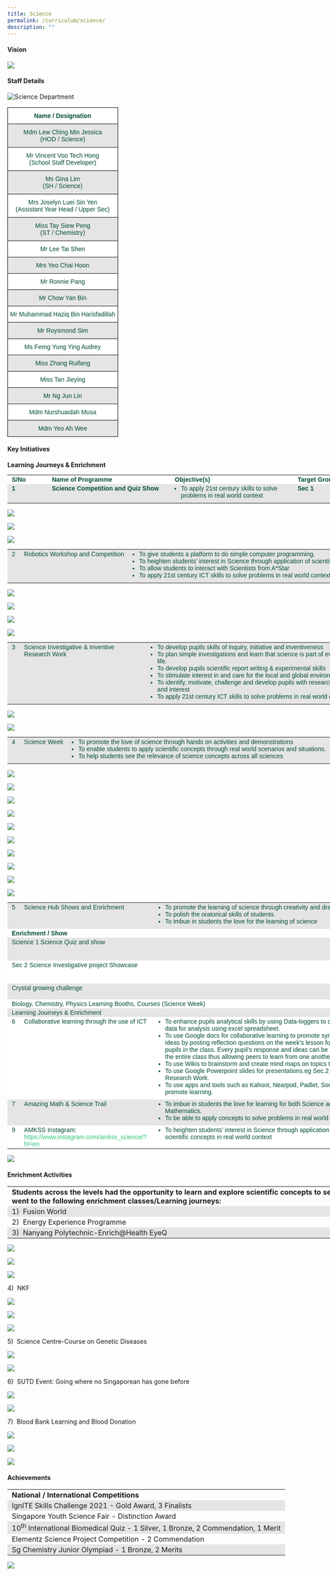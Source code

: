 ```yaml
---
title: Science
permalink: /curriculum/science/
description: ""
---
```

#### Vision

![](/images/Science_Vision.jpg)

#### Staff Details

![Science Department](/images/2023%20Department%20photos/science%20department%202.jpg)

<style type="text/css">
.tg  {border-collapse:collapse;border-spacing:0;}
.tg td{border-color:black;border-style:solid;border-width:1px;font-family:Arial, sans-serif;font-size:14px;
  overflow:hidden;padding:10px 5px;word-break:normal;}
.tg th{border-color:black;border-style:solid;border-width:1px;font-family:Arial, sans-serif;font-size:14px;
  font-weight:normal;overflow:hidden;padding:10px 5px;word-break:normal;}
.tg .tg-74pa{background-color:#FFF;color:#004D2E;font-weight:bold;text-align:center;vertical-align:middle}
.tg .tg-t70x{background-color:#E5E5E5;color:#004D2E;text-align:center;vertical-align:top}
.tg .tg-fi1r{background-color:#FFF;color:#004D2E;text-align:center;vertical-align:top}
.tg .tg-wpup{background-color:#FFF;color:#004D2E;text-align:center;vertical-align:middle}
.tg .tg-bapb{background-color:#E5E5E5;color:#004D2E;text-align:center;vertical-align:middle}
</style>
<table class="tg">
<thead>
  <tr>
    <th class="tg-74pa"><span style="font-weight:700">Name / Designation</span></th>
  </tr>
</thead>
<tbody>
  <tr>
    <td class="tg-t70x"><span style="font-weight:400;color:#004D2E">Mdm Lew Ching Min Jessica</span><br><span style="font-weight:400;color:#004D2E">(HOD / Science)</span></td>
  </tr>
  <tr>
    <td class="tg-fi1r"><span style="font-weight:400;color:#004D2E">Mr Vincent Voo Tech Hong</span><br><span style="font-weight:400;color:#004D2E">(School Staff Developer)</span></td>
  </tr>
  <tr>
    <td class="tg-t70x"><span style="font-weight:400;color:#004D2E">Ms Gina Lim</span><br><span style="font-weight:400;color:#004D2E">(SH / Science)</span></td>
  </tr>
  <tr>
    <td class="tg-fi1r"><span style="font-weight:400;color:#004D2E">Mrs Joselyn Luei Sin Yen</span><br><span style="font-weight:400;color:#004D2E">(Assistant Year Head / Upper Sec)</span></td>
  </tr>
  <tr>
    <td class="tg-t70x"><span style="font-weight:400;color:#004D2E">Miss Tay Siew Peng</span><br><span style="font-weight:400;color:#004D2E">(ST / Chemistry)</span></td>
  </tr>
  <tr>
    <td class="tg-wpup">Mr Lee Tai Shen</td>
  </tr>
  <tr>
    <td class="tg-bapb">Mrs Yeo Chai Hoon</td>
  </tr>
  <tr>
    <td class="tg-wpup">Mr Ronnie Pang</td>
  </tr>
  
  <tr>
    <td class="tg-bapb">Mr Chow Yan Bin</td>
  </tr>
  <tr>
    <td class="tg-wpup">Mr Muhammad Haziq Bin Harisfadillah</td>
  </tr>
  <tr>
    <td class="tg-bapb">Mr Roysmond Sim</td>
  </tr>
  
  <tr>
    <td class="tg-wpup">Ms Ferng Yung Ying Audrey</td>
  </tr>
  <tr>
    <td class="tg-bapb">Miss Zhang Ruifang</td>
  </tr>
  <tr>
    <td class="tg-wpup">Miss Tan Jieying</td>
  </tr>
 
  <tr>
    <td class="tg-bapb">Mr Ng Jun Lin</td>
  </tr>
  
  <tr>
    <td class="tg-wpup">Mdm Nurshuaidah Musa</td>
  </tr>
  <tr>
    <td class="tg-bapb">Mdm Yeo Ah Wee</td>
  </tr>
</tbody>
</table>

#### Key Initiatives

**Learning Journeys &amp; Enrichment**

  

<table class="iveo_table ives_tab_modern2 ive_eobj_center" style="margin: auto; outline: 0px; padding: 0px; border-collapse: collapse; clear: both; border: none; color: rgb(0, 77, 46); font-family: Outfit, sans-serif; font-size: 14px; font-style: normal; font-variant-ligatures: normal; font-variant-caps: normal; font-weight: 400; letter-spacing: normal; orphans: 2; text-align: left; text-transform: none; white-space: normal; widows: 2; word-spacing: 0px; -webkit-text-stroke-width: 0px; background-color: rgb(255, 255, 255); text-decoration-thickness: initial; text-decoration-style: initial; text-decoration-color: initial; width: 920px;"><tbody style="margin: 0px; outline: 0px; padding: 0px;"><tr style="margin: 0px; outline: 0px; padding: 0px;"><td width="80px" style="margin: 0px; outline: 0px; padding: 2px 10px; text-align: left;"><strong style="margin: 0px; outline: 0px; padding: 0px;">S/No</strong><br style="margin: 0px; outline: 0px; padding: 0px;"></td><td width="300px" style="margin: 0px; outline: 0px; padding: 2px 10px; text-align: left;"><strong style="margin: 0px; outline: 0px; padding: 0px;">Name of Programme</strong><br style="margin: 0px; outline: 0px; padding: 0px;"></td><td width="300px" style="margin: 0px; outline: 0px; padding: 2px 10px; text-align: left;"><strong style="margin: 0px; outline: 0px; padding: 0px;">Objective(s)</strong><br style="margin: 0px; outline: 0px; padding: 0px;"></td><td width="300px" style="margin: 0px; outline: 0px; padding: 2px 10px; text-align: left;"><strong style="margin: 0px; outline: 0px; padding: 0px;">Target Group</strong><br style="margin: 0px; outline: 0px; padding: 0px;"></td></tr><tr style="margin: 0px; outline: 0px; padding: 0px; background-color: rgb(229, 229, 229);"><td valign="top" style="margin: 0px; outline: 0px; padding: 2px 10px; text-align: left;"><strong style="margin: 0px; outline: 0px; padding: 0px;">1</strong><br style="margin: 0px; outline: 0px; padding: 0px;"></td><td valign="top" style="margin: 0px; outline: 0px; padding: 2px 10px; text-align: left;"><strong style="margin: 0px; outline: 0px; padding: 0px;">Science Competition and Quiz Show</strong><br style="margin: 0px; outline: 0px; padding: 0px;"></td><td valign="top" style="margin: 0px; outline: 0px; padding: 2px 10px; text-align: left;"><ul style="margin: 0px 0px 0.5em 1em; outline: 0px; padding: 0px;"><li style="margin: 0px; outline: 0px; padding: 0px;">To apply 21st century skills to solve problems in real world context</li></ul></td><td valign="top" style="margin: 0px; outline: 0px; padding: 2px 10px; text-align: left;"><strong style="margin: 0px; outline: 0px; padding: 0px;">Sec 1</strong></td></tr></tbody></table>

![](/images/science_competition%201.jpg)

![](/images/science_competition%202.jpg)

![](/images/science_competition%203.jpg)

<table class="iveo_table ives_tab_modern2 ive_eobj_center" style="margin: auto; outline: 0px; padding: 0px; border-collapse: collapse; clear: both; border: none; color: rgb(0, 77, 46); font-family: Outfit, sans-serif; font-size: 14px; font-style: normal; font-variant-ligatures: normal; font-variant-caps: normal; font-weight: 400; letter-spacing: normal; orphans: 2; text-align: left; text-transform: none; white-space: normal; widows: 2; word-spacing: 0px; -webkit-text-stroke-width: 0px; background-color: rgb(255, 255, 255); text-decoration-thickness: initial; text-decoration-style: initial; text-decoration-color: initial; width: 920px;"><tbody style="margin: 0px; outline: 0px; padding: 0px;"><tr style="margin: 0px; outline: 0px; padding: 0px; background-color: rgb(229, 229, 229);"><td valign="top" style="margin: 0px; outline: 0px; padding: 2px 10px; text-align: left;">2<br style="margin: 0px; outline: 0px; padding: 0px;"></td><td valign="top" style="margin: 0px; outline: 0px; padding: 2px 10px; text-align: left;">Robotics Workshop and Competition<br style="margin: 0px; outline: 0px; padding: 0px;"></td><td valign="top" style="margin: 0px; outline: 0px; padding: 2px 10px; text-align: left;"><ul style="margin: 0px 0px 0.5em 1em; outline: 0px; padding: 0px;"><li style="margin: 0px; outline: 0px; padding: 0px;">To give students a platform to do simple computer programming.</li><li style="margin: 0px; outline: 0px; padding: 0px;">To heighten students’ interest in Science through application of scientific concepts.</li><li style="margin: 0px; outline: 0px; padding: 0px;">To allow students to interact with Scientists from A*Star</li><li style="margin: 0px; outline: 0px; padding: 0px;">To apply 21st century ICT skills to solve problems in real world context</li></ul></td><td valign="top" style="margin: 0px; outline: 0px; padding: 2px 10px; text-align: left;">Sec 1</td></tr></tbody></table>

![](/images/robotics_1.jpg)

![](/images/robotics_2.jpg)

![](/images/robotics_3.jpg)

![](/images/robotics_4.jpg)

<table class="iveo_table ives_tab_modern2 ive_eobj_center" style="margin: auto; outline: 0px; padding: 0px; border-collapse: collapse; clear: both; border: none; color: rgb(0, 77, 46); font-family: Outfit, sans-serif; font-size: 14px; font-style: normal; font-variant-ligatures: normal; font-variant-caps: normal; font-weight: 400; letter-spacing: normal; orphans: 2; text-align: left; text-transform: none; white-space: normal; widows: 2; word-spacing: 0px; -webkit-text-stroke-width: 0px; background-color: rgb(255, 255, 255); text-decoration-thickness: initial; text-decoration-style: initial; text-decoration-color: initial; width: 920px;"><tbody style="margin: 0px; outline: 0px; padding: 0px;"><tr style="margin: 0px; outline: 0px; padding: 0px; background-color: rgb(229, 229, 229);"><td valign="top" style="margin: 0px; outline: 0px; padding: 2px 10px; text-align: left;">3<br style="margin: 0px; outline: 0px; padding: 0px;"></td><td valign="top" style="margin: 0px; outline: 0px; padding: 2px 10px; text-align: left;">Science Investigative &amp; Inventive Research Work<br style="margin: 0px; outline: 0px; padding: 0px;"></td><td valign="top" style="margin: 0px; outline: 0px; padding: 2px 10px; text-align: left;"><ul style="margin: 0px 0px 0.5em 1em; outline: 0px; padding: 0px;"><li style="margin: 0px; outline: 0px; padding: 0px;">To develop pupils skills of inquiry, initiative and inventiveness</li><li style="margin: 0px; outline: 0px; padding: 0px;">To plan simple investigations and learn that science is part of everyday life.</li><li style="margin: 0px; outline: 0px; padding: 0px;">To develop pupils scientific report writing &amp; experimental skills</li><li style="margin: 0px; outline: 0px; padding: 0px;">To stimulate interest in and care for the local and global environment</li><li style="margin: 0px; outline: 0px; padding: 0px;">To identify, motivate, challenge and develop pupils with research potential and interest</li><li style="margin: 0px; outline: 0px; padding: 0px;">To apply 21st century ICT skills to solve problems in real world context</li></ul></td><td valign="top" style="margin: 0px; outline: 0px; padding: 2px 10px; text-align: left;">Sec 2E / NA/NT</td></tr></tbody></table>

![](/images/science%20investigative_1.png)

![](/images/science%20investigative_2.jpg)

<table class="iveo_table ives_tab_modern2 ive_eobj_center" style="margin: auto; outline: 0px; padding: 0px; border-collapse: collapse; clear: both; border: none; color: rgb(0, 77, 46); font-family: Outfit, sans-serif; font-size: 14px; font-style: normal; font-variant-ligatures: normal; font-variant-caps: normal; font-weight: 400; letter-spacing: normal; orphans: 2; text-align: left; text-transform: none; white-space: normal; widows: 2; word-spacing: 0px; -webkit-text-stroke-width: 0px; background-color: rgb(255, 255, 255); text-decoration-thickness: initial; text-decoration-style: initial; text-decoration-color: initial; width: 920px;"><tbody style="margin: 0px; outline: 0px; padding: 0px;"><tr style="margin: 0px; outline: 0px; padding: 0px; background-color: rgb(229, 229, 229);"><td valign="top" style="margin: 0px; outline: 0px; padding: 2px 10px; text-align: left;">4<br style="margin: 0px; outline: 0px; padding: 0px;"></td><td valign="top" style="margin: 0px; outline: 0px; padding: 2px 10px; text-align: left;">Science Week<br style="margin: 0px; outline: 0px; padding: 0px;"></td><td valign="top" style="margin: 0px; outline: 0px; padding: 2px 10px; text-align: left;"><ul style="margin: 0px 0px 0.5em 1em; outline: 0px; padding: 0px;"><li style="margin: 0px; outline: 0px; padding: 0px;">To promote the love of science through hands on activities and demonstrations</li><li style="margin: 0px; outline: 0px; padding: 0px;">To enable students to apply scientific concepts through real world scenarios and situations.</li><li style="margin: 0px; outline: 0px; padding: 0px;">To help students see the relevance of science concepts across all sciences</li></ul></td><td valign="top" style="margin: 0px; outline: 0px; padding: 2px 10px; text-align: left;">All Levels</td></tr></tbody></table>

![](/images/science%20week_1.jpg)

![](/images/science%20week_2.jpg)

![](/images/science%20week_3.jpg)

![](/images/science%20week_4.jpg)

![](/images/science%20week_5.jpg)

![](/images/science%20week_6.jpg)

![](/images/science%20week_7.jpg)

![](/images/science%20week_8.jpg)

![](/images/science%20week_9.jpg)

![](/images/science%20week_10.jpg)

<table class="iveo_table ives_tab_modern2 ive_eobj_center" style="margin: auto; outline: 0px; padding: 0px; border-collapse: collapse; clear: both; border: none; color: rgb(0, 77, 46); font-family: Outfit, sans-serif; font-size: 14px; font-style: normal; font-variant-ligatures: normal; font-variant-caps: normal; font-weight: 400; letter-spacing: normal; orphans: 2; text-align: left; text-transform: none; white-space: normal; widows: 2; word-spacing: 0px; -webkit-text-stroke-width: 0px; background-color: rgb(255, 255, 255); text-decoration-thickness: initial; text-decoration-style: initial; text-decoration-color: initial; width: 920px;"><tbody style="margin: 0px; outline: 0px; padding: 0px;"><tr style="margin: 0px; outline: 0px; padding: 0px; background-color: rgb(229, 229, 229);"><td valign="top" style="margin: 0px; outline: 0px; padding: 2px 10px; text-align: left;">5<br style="margin: 0px; outline: 0px; padding: 0px;"></td><td valign="top" style="margin: 0px; outline: 0px; padding: 2px 10px; text-align: left;">Science Hub Shows and Enrichment<br style="margin: 0px; outline: 0px; padding: 0px;"></td><td valign="top" style="margin: 0px; outline: 0px; padding: 2px 10px; text-align: left;"><ul style="margin: 0px 0px 0.5em 1em; outline: 0px; padding: 0px;"><li style="margin: 0px; outline: 0px; padding: 0px;">To promote the learning of science through creativity and drama.</li><li style="margin: 0px; outline: 0px; padding: 0px;">To polish the oratorical skills of students.</li><li style="margin: 0px; outline: 0px; padding: 0px;">To imbue in students the love for the learning of science</li></ul></td><td style="margin: 0px; outline: 0px; padding: 2px 10px; text-align: left;"><br style="margin: 0px; outline: 0px; padding: 0px;"></td></tr><tr style="margin: 0px; outline: 0px; padding: 0px;"><td colspan="3" width="504" valign="top" style="margin: 0px; outline: 0px; padding: 2px 10px; text-align: left;"><strong style="margin: 0px; outline: 0px; padding: 0px;">Enrichment / Show</strong><br style="margin: 0px; outline: 0px; padding: 0px;"></td><td valign="top" style="margin: 0px; outline: 0px; padding: 2px 10px; text-align: left;"><strong style="margin: 0px; outline: 0px; padding: 0px;">Target</strong><br style="margin: 0px; outline: 0px; padding: 0px;"></td></tr><tr style="margin: 0px; outline: 0px; padding: 0px; background-color: rgb(229, 229, 229);"><td colspan="3" width="504" valign="top" style="margin: 0px; outline: 0px; padding: 2px 10px; text-align: left;">Science 1 Science Quiz and show<br style="margin: 0px; outline: 0px; padding: 0px;"></td><td valign="top" style="margin: 0px; outline: 0px; padding: 2px 10px; text-align: left;">Secondary 3E and 3NA Students<br style="margin: 0px; outline: 0px; padding: 0px;"></td></tr><tr style="margin: 0px; outline: 0px; padding: 0px;"><td colspan="3" width="504" valign="top" style="margin: 0px; outline: 0px; padding: 2px 10px; text-align: left;">Sec 2 Science Investigative project Showcase<br style="margin: 0px; outline: 0px; padding: 0px;"></td><td valign="top" style="margin: 0px; outline: 0px; padding: 2px 10px; text-align: left;">Secondary 2E and 2NA students<br style="margin: 0px; outline: 0px; padding: 0px;"></td></tr><tr style="margin: 0px; outline: 0px; padding: 0px; background-color: rgb(229, 229, 229);"><td colspan="3" width="504" valign="top" style="margin: 0px; outline: 0px; padding: 2px 10px; text-align: left;">Crystal growing challenge<br style="margin: 0px; outline: 0px; padding: 0px;"></td><td valign="top" style="margin: 0px; outline: 0px; padding: 2px 10px; text-align: left;">Secondary 3 Students<br style="margin: 0px; outline: 0px; padding: 0px;"></td></tr><tr style="margin: 0px; outline: 0px; padding: 0px;"><td colspan="3" width="504" valign="top" style="margin: 0px; outline: 0px; padding: 2px 10px; text-align: left;">Biology, Chemistry, Physics Learning Booths, Courses (Science Week)<br style="margin: 0px; outline: 0px; padding: 0px;"></td><td valign="top" style="margin: 0px; outline: 0px; padding: 2px 10px; text-align: left;">Secondary 1-5<br style="margin: 0px; outline: 0px; padding: 0px;"></td></tr><tr style="margin: 0px; outline: 0px; padding: 0px; background-color: rgb(229, 229, 229);"><td colspan="3" width="504" valign="top" style="margin: 0px; outline: 0px; padding: 2px 10px; text-align: left;">Learning Journeys &amp; Enrichment<br style="margin: 0px; outline: 0px; padding: 0px;"></td><td valign="top" style="margin: 0px; outline: 0px; padding: 2px 10px; text-align: left;">Secondary 1-5<br style="margin: 0px; outline: 0px; padding: 0px;"></td></tr><tr style="margin: 0px; outline: 0px; padding: 0px;"><td valign="top" style="margin: 0px; outline: 0px; padding: 2px 10px; text-align: left;">6<br style="margin: 0px; outline: 0px; padding: 0px;"></td><td valign="top" style="margin: 0px; outline: 0px; padding: 2px 10px; text-align: left;">Collaborative learning through the use of ICT<br style="margin: 0px; outline: 0px; padding: 0px;"></td><td valign="top" style="margin: 0px; outline: 0px; padding: 2px 10px; text-align: left;"><ul style="margin: 0px 0px 0.5em 1em; outline: 0px; padding: 0px;"><li style="margin: 0px; outline: 0px; padding: 0px;">To enhance pupils analytical skills by using Data-loggers to collect data for analysis using excel spreadsheet.</li><li style="margin: 0px; outline: 0px; padding: 0px;">To use Google docs for collaborative learning to promote synthesis of ideas by posting reflection questions on the week’s lesson for all pupils in the class. Every pupil’s response and ideas can be seen by the entire class thus allowing peers to learn from one another.</li><li style="margin: 0px; outline: 0px; padding: 0px;">To use Wikis to brainstorm and create mind maps on topics taught.</li><li style="margin: 0px; outline: 0px; padding: 0px;">To use Google Powerpoint slides for presentations.eg Sec.2 Science Research Work.</li><li style="margin: 0px; outline: 0px; padding: 0px;">To use apps and tools such as Kahoot, Nearpod, Padlet, Socrative to promote learning.</li></ul></td><td valign="top" style="margin: 0px; outline: 0px; padding: 2px 10px; text-align: left;">All Levels<br style="margin: 0px; outline: 0px; padding: 0px;"></td></tr><tr style="margin: 0px; outline: 0px; padding: 0px; background-color: rgb(229, 229, 229);"><td valign="top" style="margin: 0px; outline: 0px; padding: 2px 10px; text-align: left;">7<br style="margin: 0px; outline: 0px; padding: 0px;"></td><td valign="top" style="margin: 0px; outline: 0px; padding: 2px 10px; text-align: left;">Amazing Math &amp; Science Trail<br style="margin: 0px; outline: 0px; padding: 0px;"></td><td valign="top" style="margin: 0px; outline: 0px; padding: 2px 10px; text-align: left;"><ul style="margin: 0px 0px 0.5em 1em; outline: 0px; padding: 0px;"><li style="margin: 0px; outline: 0px; padding: 0px;">To imbue in students the love for learning for both Science and Mathematics.</li><li style="margin: 0px; outline: 0px; padding: 0px;">To be able to apply concepts to solve problems in real world context.</li></ul></td><td valign="top" style="margin: 0px; outline: 0px; padding: 2px 10px; text-align: left;">Sec 3E<br style="margin: 0px; outline: 0px; padding: 0px;"></td></tr><tr style="margin: 0px; outline: 0px; padding: 0px;"><td valign="top" style="margin: 0px; outline: 0px; padding: 2px 10px; text-align: left;">9<br style="margin: 0px; outline: 0px; padding: 0px;"></td><td valign="top" style="margin: 0px; outline: 0px; padding: 2px 10px; text-align: left;">AMKSS Instagram:<br style="margin: 0px; outline: 0px; padding: 0px;"><a href="https://www.instagram.com/amkss_science/?hl=en" target="_blank" style="margin: 0px; outline: 0px; padding: 0px; color: rgb(49, 196, 125); text-decoration: none;">https://www.instagram.com/amkss_science/?hl=en</a><br style="margin: 0px; outline: 0px; padding: 0px;"></td><td valign="top" style="margin: 0px; outline: 0px; padding: 2px 10px; text-align: left;"><ul style="margin: 0px 0px 0.5em 1em; outline: 0px; padding: 0px;"><li style="margin: 0px; outline: 0px; padding: 0px;">To heighten students’ interest in Science through application of scientific concepts in real world context</li></ul></td><td valign="top" style="margin: 0px; outline: 0px; padding: 2px 10px; text-align: left;">All Levels</td></tr></tbody></table>

![](/images/science%20department%20instagram.jpg)

#### Enrichment Activities

<table class="iveo_table ives_tab_modern2 ive_eobj_center" style="margin: auto; outline: 0px; padding: 0px; border-collapse: collapse; clear: both; border: none; width: 920px;"><tbody style="margin: 0px; outline: 0px; padding: 0px;"><tr style="margin: 0px; outline: 0px; padding: 0px;"><td style="margin: 0px; outline: 0px; padding: 2px 10px; text-align: left;"><strong style="margin: 0px; outline: 0px; padding: 0px;">Students across the levels had the opportunity to learn and explore scientific concepts to see their relevance and went to the following enrichment classes/Learning journeys:</strong><br style="margin: 0px; outline: 0px; padding: 0px;"></td></tr><tr style="margin: 0px; outline: 0px; padding: 0px; background-color: rgb(229, 229, 229);"><td style="margin: 0px; outline: 0px; padding: 2px 10px; text-align: left;">1)&nbsp; Fusion World<br style="margin: 0px; outline: 0px; padding: 0px;"></td></tr><tr style="margin: 0px; outline: 0px; padding: 0px;"><td style="margin: 0px; outline: 0px; padding: 2px 10px; text-align: left;">2)&nbsp; Energy Experience Programme<br style="margin: 0px; outline: 0px; padding: 0px;"></td></tr><tr style="margin: 0px; outline: 0px; padding: 0px; background-color: rgb(229, 229, 229);"><td style="margin: 0px; outline: 0px; padding: 2px 10px; text-align: left;">3)&nbsp; Nanyang Polytechnic-Enrich@Health EyeQ</td></tr></tbody></table>

![](/images/enrichment_activities%201.jpg)

![](/images/enrichment_activities%202.jpg)

![](/images/enrichment_activities%203.jpg)

4)&nbsp; NKF

![](/images/enrichment_activities%204.jpg)

![](/images/enrichment_activities%205.jpg)

![](/images/enrichment_activities%206.jpg)

5)&nbsp; Science Centre-Course on Genetic Diseases

![](/images/enrichment_activities%207.jpg)

![](/images/enrichment_activities%208.jpg)

6)&nbsp; SUTD Event: Going where no Singaporean has gone before

![](/images/enrichment_activities%209.jpg)

![](/images/enrichment_activities%2010.jpg)

7)&nbsp; Blood Bank Learning and Blood Donation

![](/images/enrichment_activities%2011.jpg)

![](/images/enrichment_activities%2012.jpg)

![](/images/enrichment_activities%2013.jpg)

#### Achievements

<table class="iveo_table ives_tab_modern2 ive_eobj_center" style="margin: auto; outline: 0px; padding: 0px; border-collapse: collapse; clear: both; border: none; width: 920px;"><tbody style="margin: 0px; outline: 0px; padding: 0px;"><tr style="margin: 0px; outline: 0px; padding: 0px;"><td style="margin: 0px; outline: 0px; padding: 2px 10px; text-align: left;"><strong style="margin: 0px; outline: 0px; padding: 0px;">National / International Competitions</strong><br style="margin: 0px; outline: 0px; padding: 0px;"></td></tr><tr style="margin: 0px; outline: 0px; padding: 0px; background-color: rgb(229, 229, 229);"><td style="margin: 0px; outline: 0px; padding: 2px 10px; text-align: left;">IgnITE Skills Challenge 2021 - Gold Award, 3 Finalists<br style="margin: 0px; outline: 0px; padding: 0px;"></td></tr><tr style="margin: 0px; outline: 0px; padding: 0px;"><td style="margin: 0px; outline: 0px; padding: 2px 10px; text-align: left;">Singapore Youth Science Fair - Distinction Award<br style="margin: 0px; outline: 0px; padding: 0px;"></td></tr><tr style="margin: 0px; outline: 0px; padding: 0px; background-color: rgb(229, 229, 229);"><td style="margin: 0px; outline: 0px; padding: 2px 10px; text-align: left;">10<sup style="margin: 0px; outline: 0px; padding: 0px;">th</sup><span>&nbsp;</span>International Biomedical Quiz - 1 Silver, 1 Bronze, 2 Commendation, 1 Merit<br style="margin: 0px; outline: 0px; padding: 0px;"></td></tr><tr style="margin: 0px; outline: 0px; padding: 0px;"><td style="margin: 0px; outline: 0px; padding: 2px 10px; text-align: left;">Elementz Science Project Competition - 2 Commendation<br style="margin: 0px; outline: 0px; padding: 0px;"></td></tr><tr style="margin: 0px; outline: 0px; padding: 0px; background-color: rgb(229, 229, 229);"><td style="margin: 0px; outline: 0px; padding: 2px 10px; text-align: left;">Sg Chemistry Junior Olympiad - 1 Bronze, 2 Merits</td></tr></tbody></table>

![](/images/achievements.jpg)